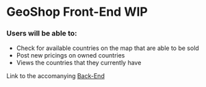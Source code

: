 <h1>GeoShop Front-End WIP</h1>
<h3>Users will be able to:</h3>
<ul>
    <li>Check for available countries on the map that are able to be sold</li>
    <li>Post new pricings on owned countries</li>
    <li>Views the countries that they currently have</li>
</ul>
<p>Link to the accomanying <a href="" target="_blank">Back-End</a></p>
